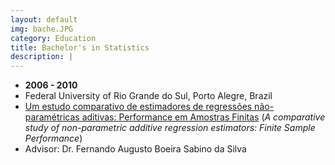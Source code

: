 ```yaml
---
layout: default
img: bache.JPG
category: Education
title: Bachelor's in Statistics
description: |
---
```


* __2006 - 2010__
* Federal University of Rio Grande do Sul, Porto Alegre, Brazil
* [Um estudo comparativo de estimadores de regressões não-paramétricas aditivas: Performance em Amostras Finitas](https://lume.ufrgs.br/bitstream/handle/10183/24871/000749685.pdf?sequence=1&isAllowed=y) (*A comparative study of non-parametric additive regression estimators: Finite Sample Performance*)
* Advisor: Dr. Fernando Augusto Boeira Sabino da Silva


